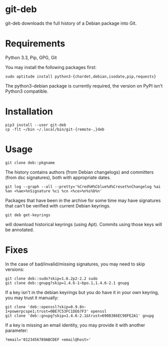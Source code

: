 
# git-deb

git-deb downloads the full history of a Debian package into Git.

# Requirements

Python 3.3, Pip, GPG, Git

You may install the following packages first:

    sudo aptitude install python3-{chardet,debian,isodate,pip,requests}

The python3-debian package is currently required, the version on PyPI
isn't Python3 compatible.

# Installation

    pip3 install --user git-deb
    cp -flt ~/bin ~/.local/bin/git-{remote-,}deb

# Usage

    git clone deb::pkgname

The history contains authors (from Debian changelogs) and
committers (from dsc signatures), both with appropriate dates.

    git log --graph --all --pretty='%Cred%H%Cblue%d%Creset%nChangelog %ai %an <%ae>%nSignature %ci %cn <%ce>%n%s%b%n'

Packages that have been in the archive for some time may have
signatures that can't be verified with current Debian keyrings.

    git deb get-keyrings

will download historical keyrings (using Apt).
Commits using those keys will be annotated.

# Fixes

In the case of bad/invalid/missing signatures, you may need to skip versions:

    git clone deb::sudo?skip=1.6.2p2-2.2 sudo
    git clone deb::gnupg?skip=1.4.6-1~bpo.1,1.4.6-2.1 gnupg

If a key isn't in the debian keyrings but you do have it in your own keyring,
you may trust it manually:

    git clone 'deb::openssl?skip=0.9.8n-1+powerpcspe1;trust=0BE7C53FC1DE67F3' openssl
    git clone 'deb::gnupg?skip=1.4.6-2.1&trust=6908386EC98FE2A1' gnupg

If a key is missing an email identity, you may provide it with another parameter:

    ?email='0123456789ABCDEF <email@host>'


